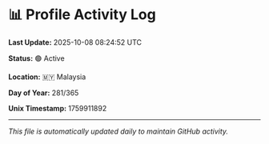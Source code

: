 # 📊 Profile Activity Log

**Last Update:** 2025-10-08 08:24:52 UTC

**Status:** 🟢 Active

**Location:** 🇲🇾 Malaysia

**Day of Year:** 281/365

**Unix Timestamp:** 1759911892

---

*This file is automatically updated daily to maintain GitHub activity.*
